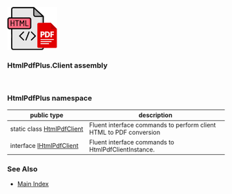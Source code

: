 ![HtmlPdfPLus Logo](https://raw.githubusercontent.com/FRACerqueira/HtmlPdfPLus/refs/heads/main/docs/images/iconsmall.png)

### HtmlPdfPlus.Client assembly
</br>

### HtmlPdfPlus namespace

| public type | description |
| --- | --- |
| static class [HtmlPdfClient](./HtmlPdfPlus/HtmlPdfClient.md) | Fluent interface commands to perform client HTML to PDF conversion |
| interface [IHtmlPdfClient](./HtmlPdfPlus/IHtmlPdfClient.md) | Fluent interface commands to HtmlPdfClientInstance. |

### See Also
* [Main Index](../docindex.md)
